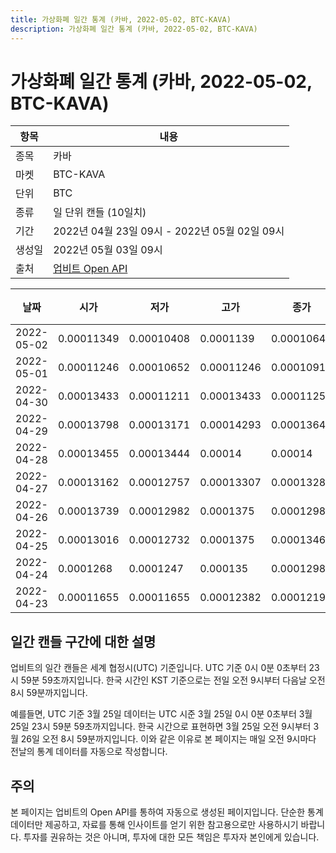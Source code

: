 ```yaml
---
title: 가상화폐 일간 통계 (카바, 2022-05-02, BTC-KAVA)
description: 가상화폐 일간 통계 (카바, 2022-05-02, BTC-KAVA)
---
```



가상화폐 일간 통계 (카바, 2022-05-02, BTC-KAVA)
===

|항목|내용|
|--|--|
|종목|카바|
|마켓|BTC-KAVA|
|단위|BTC|
|종류|일 단위 캔들 (10일치)|
|기간|2022년 04월 23일 09시 - 2022년 05월 02일 09시|
|생성일|2022년 05월 03일 09시|
|출처|[업비트 Open API](https://docs.upbit.com)|


|날짜|시가|저가|고가|종가|비고|
|--|--|--|--|--|--|
|2022-05-02|0.00011349|0.00010408|0.0001139|0.00010642|    |
|2022-05-01|0.00011246|0.00010652|0.00011246|0.0001091|    |
|2022-04-30|0.00013433|0.00011211|0.00013433|0.00011258|    |
|2022-04-29|0.00013798|0.00013171|0.00014293|0.00013642|    |
|2022-04-28|0.00013455|0.00013444|0.00014|0.00014|    |
|2022-04-27|0.00013162|0.00012757|0.00013307|0.00013287|    |
|2022-04-26|0.00013739|0.00012982|0.0001375|0.00012982|    |
|2022-04-25|0.00013016|0.00012732|0.0001375|0.00013468|    |
|2022-04-24|0.0001268|0.0001247|0.000135|0.00012981|    |
|2022-04-23|0.00011655|0.00011655|0.00012382|0.00012196|    |


일간 캔들 구간에 대한 설명
---


업비트의 일간 캔들은 세계 협정시(UTC) 기준입니다. 
UTC 기준 0시 0분 0초부터 23시 59분 59초까지입니다. 
한국 시간인 KST 기준으로는 전일 오전 9시부터 다음날 오전 8시 59분까지입니다. 


예를들면, UTC 기준 3월 25일 데이터는 UTC 시준 3월 25일 0시 0분 0초부터 3월 25일 23시 59분 59초까지입니다. 
한국 시간으로 표현하면 3월 25일 오전 9시부터 3월 26일 오전 8시 59분까지입니다. 
이와 같은 이유로 본 페이지는 매일 오전 9시마다 전날의 통계 데이터를 자동으로 작성합니다. 


주의
---


본 페이지는 업비트의 Open API를 통하여 자동으로 생성된 페이지입니다. 
단순한 통계 데이터만 제공하고, 자료를 통해 인사이트를 얻기 위한 참고용으로만 사용하시기 바랍니다. 
투자를 권유하는 것은 아니며, 투자에 대한 모든 책임은 투자자 본인에게 있습니다. 
